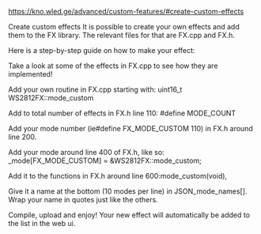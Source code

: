 https://kno.wled.ge/advanced/custom-features/#create-custom-effects

Create custom effects
It is possible to create your own effects and add them to the FX library. The relevant files for that are FX.cpp and FX.h.

Here is a step-by-step guide on how to make your effect:

Take a look at some of the effects in FX.cpp to see how they are implemented!

Add your own routine in FX.cpp starting with: uint16_t WS2812FX::mode_custom

Add to total number of effects in FX.h line 110: #define MODE_COUNT

Add your mode number (ie#define FX_MODE_CUSTOM 110) in FX.h around line 200.

Add your mode around line 400 of FX.h, like so: _mode[FX_MODE_CUSTOM] = &WS2812FX::mode_custom;

Add it to the functions in FX.h around line 600:mode_custom(void),

Give it a name at the bottom (10 modes per line) in JSON_mode_names[]. Wrap your name in quotes just like the others.

Compile, upload and enjoy! Your new effect will automatically be added to the list in the web ui.